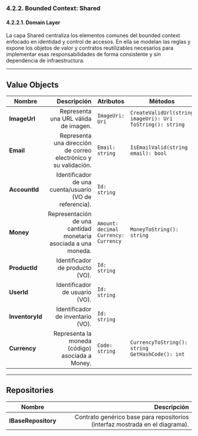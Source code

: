 ﻿### 4.2.2. Bounded Context: Shared ###

#### 4.2.2.1. Domain Layer ####

La capa Shared centraliza los elementos comunes del bounded context enfocado en identidad y control de accesos. En ella se modelan las reglas y expone los objetos de valor y contratos reutilizables necesarios para implementar esas responsabilidades de forma consistente y sin dependencia de infraestructura.

---

## Value Objects

| Nombre          |                                                     Descripción | Atributos                                 | Métodos                                                        |
| --------------- | --------------------------------------------------------------: | ----------------------------------------- | -------------------------------------------------------------- |
| **ImageUrl**    |                            Representa una URL válida de imagen. | `ImageUri: Uri`                           | `CreateValidUrl(string imageUri): Uri`<br>`ToString(): string` |
| **Email**       | Representa una dirección de correo electrónico y su validación. | `Email: string`                           | `IsEmailValid(string email): bool`                             |
| **AccountId**   |         Identificador de una cuenta/usuario (VO de referencia). | `Id: string`                              |                                                               |
| **Money**       | Representación de una cantidad monetaria asociada a una moneda. | `Amount: decimal`<br>`Currency: Currency` | `MoneyToString(): string`                                      |
| **ProductId**   |                                 Identificador de producto (VO). | `Id: string`                              |                                                              |
| **UserId**      |                                  Identificador de usuario (VO). | `Id: string`                              |                                                              |
| **InventoryId** |                               Identificador de inventario (VO). | `Id: string`                              |                                                             |
| **Currency**    |                 Representa la moneda (código) asociada a Money. | `Code: string`                            | `CurrencyToString(): string`<br>`GetHashCode(): int`           |


---

## Repositories

| Nombre              |                                                                  Descripción | 
| ------------------- | ---------------------------------------------------------------------------: | 
| **IBaseRepository** | Contrato genérico base para repositorios (interfaz mostrada en el diagrama). |
